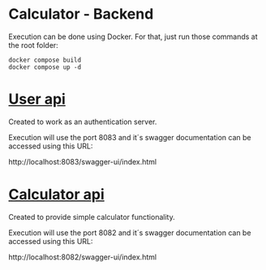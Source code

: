 # Calculator - Backend

Execution can be done using Docker. For that, just run those commands at the root folder:

```
docker compose build
docker compose up -d
```

# [User api](https://github.com/duemori/calculator-backend/blob/main/userapi/README.md)

Created to work as an authentication server.

Execution will use the port 8083 and it´s swagger documentation can be accessed using this URL:

http://localhost:8083/swagger-ui/index.html


# [Calculator api](https://github.com/duemori/calculator-backend/blob/main/calculatorapi/README.md)

Created to provide simple calculator functionality.

Execution will use the port 8082 and it´s swagger documentation can be accessed using this URL:

http://localhost:8082/swagger-ui/index.html
